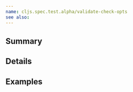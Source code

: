 ```yaml
---
name: cljs.spec.test.alpha/validate-check-opts
see also:
---
```


## Summary

## Details

## Examples
